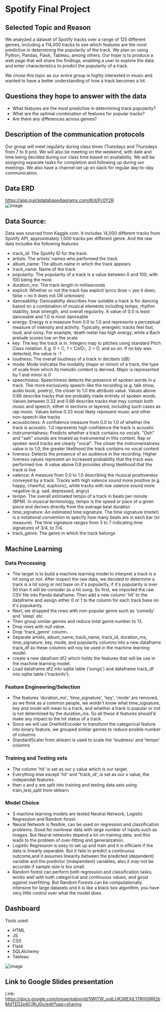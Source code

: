 # Spotify Final Project

## Selected Topic and Reason 

We analyzed a dataset of Spotify tracks over a range of 125 different genres, including a 114,000 tracks to see which features are the most predictive in determining the popularity of the track. We plan on using Python, Pandas, Flask, Tableau, among others. Our hope is to produce a web page that will share the findings, enabling a user to explore the data and enter characteristics to predict the popularity of a track. 

We chose this topic as our entire group is highly interested in music and wanted to have a better understanding of how a track becomes a hit. 

## Questions they hope to answer with the data

- What features are the most predictive in determining track popularity?
- What are the optimal combination of features for popular tracks?
- Are there any differences across genres?

## Description of the communication protocols

Our group will meet regularly during class times (Tuesdays and Thursdays from 7 to 9 pm). We will also be meeting on the weekend, with date and time being decided during our class time based on availability. We will be assigning separate tasks for completion and following up during our meetings. We also have a channel set up on slack for regular day-to-day communication. 

## Data ERD
https://app.quickdatabasediagrams.com/#/d/Fc0Y2R </br>
![image](https://user-images.githubusercontent.com/107721712/202347548-5c6d9ba7-8e67-4a60-bda4-b2f5694f8fef.png)

## Data Source:
Data was sourced from Kaggle.com. It includes 14,000 different tracks from Spotify API, approximately 1,000 tracks per different genre. And the raw data includes the following features:

  - track_id: The Spotify ID for the track.
  - artists: The artists' names who performed the track
  - album_name: The album name in which the track appears
  - track_name: Name of the track
  - popularity: The popularity of a track is a value between 0 and 100, with 100 being the most
  - duration_ms: The track length in milliseconds
  - explicit: Whether or not the track has explicit lyrics (true = yes it does; false = no it does not OR unknown)
  - danceability: Danceability describes how suitable a track is for dancing based on a combination of musical elements including tempo, rhythm stability, beat strength, and overall regularity. A value of 0.0 is least danceable and 1.0 is most danceable
  - energy: Energy is a measure from 0.0 to 1.0 and represents a perceptual measure of intensity and activity. Typically, energetic tracks feel fast, loud, and noisy. For example, death metal has high energy, while a Bach prelude scores low on the scale
  - key: The key the track is in. Integers map to pitches using standard Pitch Class notation. E.g. 0 = C, 1 = C♯/D♭, 2 = D, and so on. If no key was detected, the value is -1
  - loudness: The overall loudness of a track in decibels (dB)
  - mode: Mode indicates the modality (major or minor) of a track, the type of scale from which its melodic content is derived. Major is represented by 1 and minor is 0
  - speechiness: Speechiness detects the presence of spoken words in a track. The more exclusively speech-like the recording (e.g. talk show, audio book, poetry), the closer to 1.0 the attribute value. Values above 0.66 describe tracks that are probably made entirely of spoken words. Values between 0.33 and 0.66 describe tracks that may contain both music and speech, either in sections or layered, including such cases as rap music. Values below 0.33 most likely represent music and other non-speech-like tracks
  - acousticness: A confidence measure from 0.0 to 1.0 of whether the track is acoustic. 1.0 represents high confidence the track is acoustic
  - instrumentalness: Predicts whether a track contains no vocals. "Ooh" and "aah" sounds are treated as instrumental in this context. Rap or spoken word tracks are clearly "vocal". The closer the instrumentalness value is to 1.0, the greater likelihood the track contains no vocal content
  - liveness: Detects the presence of an audience in the recording. Higher liveness values represent an increased probability that the track was performed live. A value above 0.8 provides strong likelihood that the track is live
  - valence: A measure from 0.0 to 1.0 describing the musical positiveness conveyed by a track. Tracks with high valence sound more positive (e.g. happy, cheerful, euphoric), while tracks with low valence sound more negative (e.g. sad, depressed, angry)
  - tempo: The overall estimated tempo of a track in beats per minute (BPM). In musical terminology, tempo is the speed or pace of a given piece and derives directly from the average beat duration
  - time_signature: An estimated time signature. The time signature (meter) is a notational convention to specify how many beats are in each bar (or measure). The time signature ranges from 3 to 7 indicating time signatures of 3/4, to 7/4.
  - track_genre: The genre in which the track belongs

## Machine Learning
### Data Processing
  - The target is to build a machine learning model to interpret a track is a hit song or not. After inspect the raw data, we decided to determine a track is a hit song or not base on it's popularity, if it's popularity is over 50 than it will be consider as a hit song. So first, we imported the raw CSV file into Panda dataframe. Then add a new column 'hit' to the dataframe and assign either 0 or 1 to the column for each track base on it's popukarity. 
  - Next, we dropped the rows with non-popular genre such as 'comedy' and 'sleep' etc. 
  - Then group similar genres and reduce total genre number to 13.
  - Drop rows with null value.
  - Drop 'track_genre' column.
  - Separate artists, album_name, track_name, track_id, duration_ms, time_signature, key, mode, and popularity columns into a new dataframe track_df as these columns will noy be used in the machine learning model.
  - create a new datafram df2 which holds the features that will be use in the machine learning model.
  - Load dataframe df2 into sqlite table ('songs') and dataframe track_df into sqlite table ('trackinfo').
  
### Feature Engineering/Selection
  - The features 'duration_ms', 'time_signature', 'key', 'mode' are removed, as we think as a common people, we woldn't know what time_signature, key and mode will mean to a track, and whether a track is popular or not is not determined by the duration_ms. So all these 4 features should'd make any impact to the hit status of a track.
  - Since we will use OneHotEncoder to transform the categorical feature into binary feature, we grouped similar genres to reduce posible number of columns.
  - StandardScaler from sklearn is used to scale the 'loudness' and 'tempo' columns 

### Training and Testing sets
  - The column 'hit' is set as our y value which is our target.
  - Everything else except 'hit' and "track_id', is set as our x value, the independat features.
  - then x and y are split into training and testing data sets using train_test_split from sklearn.

### Model Choice
  - 3 machine learning models are tested Neutral Network, Logistic Regression and Random forest.
  - Neural Network is flexible, can be used on regression and classification problems. Good for nonlinear data with large number of inputs such as images. But Neural networks depend a lot on training data, and this leads to the problem of over-fitting and generalization.
  - Logistic Regression is easy to set up and train and it is efficient if the data is linearly separable. But it fails to predict a continuous outcome,and it assumes linearity between the predicted (dependent) variable and the predictor (independent) variables, also it may not be accurate if sample size is too small.
  - Random forest can perform both regression and classification tasks, works well with both categorical and continuous values, and good against overfitting. But Random Forests can be computationally intensive for large datasets and it is like a black box algorithm, you have very little control over what the model does. 

## Dashboard
Tools used:
- HTML
- JS
- CSS
- Flask
- SQLAlchemy
- Tableau

![image](https://user-images.githubusercontent.com/107721712/205207779-2253d087-49f4-44ff-9303-01c8f29bdb45.png)</br>
## Link to Google Slides presentation
Link:
https://docs.google.com/presentation/d/1lWtTW_outLUK36EXIL17RH0IRR2bMdTED2p6CjRtJ0o/edit?usp=sharing
